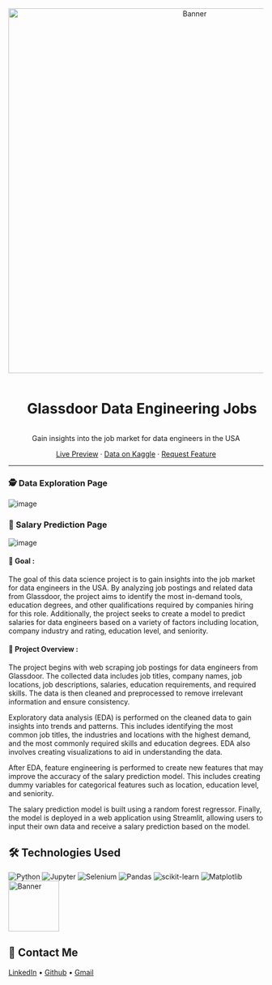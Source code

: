 <div align="center">
  <a href="https://brandgenie.vercel.app/">
    <img src="https://user-images.githubusercontent.com/66017329/223897397-46ed35cb-2f61-4cfc-9f38-0cf8b472a864.png" alt="Banner" width="720">

  </a>

  <div id="user-content-toc">
    <ul>
      <summary><h1 style="display: inline-block;">Glassdoor Data Engineering Jobs</h1></summary>
    </ul>
  </div>
  
  <p>Gain insights into the job market for data engineers in the USA</p>
    <a href="https://jobsglassdoor-dataengineers.streamlit.app/" target="_blank">Live Preview</a>
    ·
    <a href="https://www.kaggle.com/datasets/hamzaelbelghiti/data-engineering-jobs-in-the-usa-glassdoor" target="_blank">Data on Kaggle</a>
    ·
    <a href="https://github.com/Hamagistral/DataEngineers-Glassdoor/issues" target="_blank">Request Feature</a>
</div>
<hr>

### 🕵️ Data Exploration Page
![image](https://user-images.githubusercontent.com/66017329/223897683-bbc5ebb9-abd4-48db-86ea-3127ad2cc2e2.png)

### 💸 Salary Prediction Page

![image](https://user-images.githubusercontent.com/66017329/223897830-beaf5abc-526e-48ee-b07b-bc7a0034ca4a.png)

#### 🎯 Goal :

The goal of this data science project is to gain insights into the job market for data engineers in the USA. By analyzing job postings and related data from Glassdoor, the project aims to identify the most in-demand tools, education degrees, and other qualifications required by companies hiring for this role. Additionally, the project seeks to create a model to predict salaries for data engineers based on a variety of factors including location, company industry and rating, education level, and seniority.

#### 🧭 Project Overview :
The project begins with web scraping job postings for data engineers from Glassdoor. The collected data includes job titles, company names, job locations, job descriptions, salaries, education requirements, and required skills. The data is then cleaned and preprocessed to remove irrelevant information and ensure consistency.

Exploratory data analysis (EDA) is performed on the cleaned data to gain insights into trends and patterns. This includes identifying the most common job titles, the industries and locations with the highest demand, and the most commonly required skills and education degrees. EDA also involves creating visualizations to aid in understanding the data.

After EDA, feature engineering is performed to create new features that may improve the accuracy of the salary prediction model. This includes creating dummy variables for categorical features such as location, education level, and seniority.

The salary prediction model is built using a random forest regressor. Finally, the model is deployed in a web application using Streamlit, allowing users to input their own data and receive a salary prediction based on the model.


## 🛠️ Technologies Used

![Python](https://img.shields.io/badge/python-3670A0?style=for-the-badge&logo=python&logoColor=ffdd54)
![Jupyter](https://img.shields.io/badge/Made%20with-Jupyter-orange?style=for-the-badge&logo=Jupyter)
![Selenium](https://img.shields.io/badge/-selenium-%43B02A?style=for-the-badge&logo=selenium&logoColor=white)
![Pandas](https://img.shields.io/badge/pandas-%23150458.svg?style=for-the-badge&logo=pandas&logoColor=white)
![scikit-learn](https://img.shields.io/badge/scikit--learn-%23F7931E.svg?style=for-the-badge&logo=scikit-learn&logoColor=white)
![Matplotlib](https://img.shields.io/badge/Matplotlib-%23ffffff.svg?style=for-the-badge&logo=Matplotlib&logoColor=black)
<img src="https://user-images.githubusercontent.com/66017329/223900076-e1d5c1e5-7c4d-4b73-84e7-ae7d66149bc6.png" alt="Banner" width="100">

## 📨 Contact Me

[LinkedIn](https://www.linkedin.com/in/hamza-elbelghiti/) •
[Github](https://github.com/Hamagistral) •
[Gmail](hamza.lbelghiti@gmail.com)
